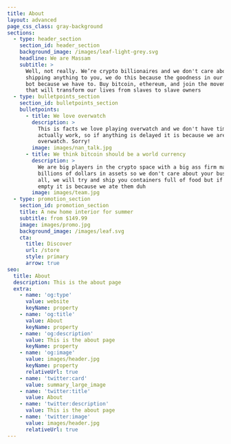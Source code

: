 ```yaml
---
title: About
layout: advanced
page_css_class: gray-background
sections:
  - type: header_section
    section_id: header_section
    background_image: /images/leaf-light-grey.svg
    headline: We are Massam
    subtitle: >
      Well, not really. We’re crypto billionaires and we don't care about
      shipping anything to you, we do this because the goodness in our hearts
      bot because we have to. Buy bitcoin, ethereum, and join the movement. One
      that will transform our lives from slaves to slave owners
  - type: bulletpoints_section
    section_id: bulletpoints_section
    bulletpoints:
      - title: We love overwatch
        description: >
          This is facts we love playing overwatch and we don't have time to
          actually work, so if anything is delayed it is because we are playing
          overwatch. Sorry!
        image: images/nan_talk.jpg
      - title: We think bitcoin should be a world currency
        description: >
          We are big players in the crypto space with a big ass firm managing
          billions of dollars in assets so we don't care about your business at
          all, we will try and ship you containers full of food but if they are
          empty it is because we ate them duh
        image: images/team.jpg
  - type: promotion_section
    section_id: promotion_section
    title: A new home interior for summer
    subtitle: from $149.99
    image: images/promo.jpg
    background_image: /images/leaf.svg
    cta:
      title: Discover
      url: /store
      style: primary
      arrow: true
seo:
  title: About
  description: This is the about page
  extra:
    - name: 'og:type'
      value: website
      keyName: property
    - name: 'og:title'
      value: About
      keyName: property
    - name: 'og:description'
      value: This is the about page
      keyName: property
    - name: 'og:image'
      value: images/header.jpg
      keyName: property
      relativeUrl: true
    - name: 'twitter:card'
      value: summary_large_image
    - name: 'twitter:title'
      value: About
    - name: 'twitter:description'
      value: This is the about page
    - name: 'twitter:image'
      value: images/header.jpg
      relativeUrl: true
---
```

